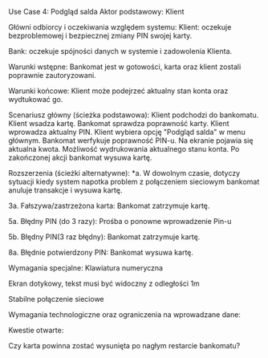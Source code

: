 Use Case 4: Podgląd salda
Aktor podstawowy: Klient

Główni odbiorcy i oczekiwania względem systemu:
Klient: oczekuje bezproblemowej i bezpiecznej zmiany PIN swojej karty.

Bank: oczekuje spójności danych w systemie i zadowolenia Klienta.

Warunki wstępne:
Bankomat jest w gotowości, karta oraz klient zostali poprawnie zautoryzowani.

Warunki końcowe:
Klient może podejrzeć aktualny stan konta oraz wydtukować go.

Scenariusz główny (ścieżka podstawowa):
Klient podchodzi do bankomatu.
Klient wsadza kartę.
Bankomat sprawdza poprawność karty.
Klient wprowadza aktualny PIN.
Klient wybiera opcję "Podgląd salda" w menu głównym.
Bankomat werfykuje poprawność PIN-u.
Na ekranie pojawia się aktualna kwota.
Możliwość wydrukowania aktualnego stanu konta.
Po zakończonej akcji bankomat wysuwa kartę.

Rozszerzenia (ścieżki alternatywne):
*a. W dowolnym czasie, dotyczy sytuacji kiedy system napotka problem z połączeniem sieciowym bankomat anuluje transakcje i wysuwa kartę.

3a. Fałszywa/zastrzeżona karta:
Bankomat zatrzymuje kartę.

5a. Błędny PIN (do 3 razy):
Prośba o ponowne wprowadzenie Pin-u


5b. Błędny PIN(3 raz błędny):
Bankomat zatrzymuje kartę.

8a. Błędnie potwierdzony PIN:
Bankomat wysuwa kartę.

Wymagania specjalne:
Klawiatura numeryczna

Ekran dotykowy, tekst musi być widoczny z odległości 1m

Stabilne połączenie sieciowe

Wymagania technologiczne oraz ograniczenia na wprowadzane dane:

Kwestie otwarte:

Czy karta powinna zostać wysunięta po nagłym restarcie bankomatu?

